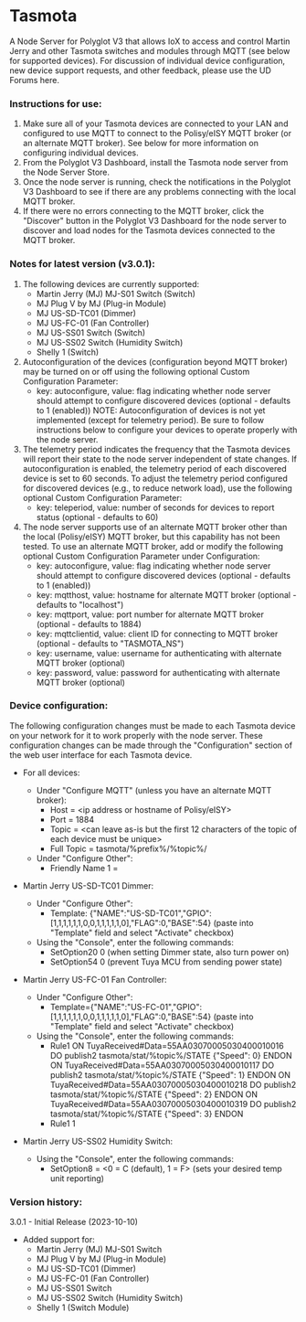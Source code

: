 # Tasmota
A Node Server for Polyglot V3 that allows IoX to access and control Martin Jerry and other Tasmota switches and modules through MQTT (see below for supported devices). For discussion of individual device configuration, new device support requests, and other feedback, please use the UD Forums here.

### Instructions for use:

1. Make sure all of your Tasmota devices are connected to your LAN and configured to use MQTT to connect to the Polisy/eISY MQTT broker (or an alternate MQTT broker). See below for more information on configuring individual devices.
2. From the Polyglot V3 Dashboard, install the Tasmota node server from the Node Server Store.
3. Once the node server is running, check the notifications in the Polyglot V3 Dashboard to see if there are any problems connecting with the local MQTT broker.
4. If there were no errors connecting to the MQTT broker, click the "Discover" button in the Polyglot V3 Dashboard for the node server to discover and load nodes for the Tasmota devices connected to the MQTT broker.

### Notes for latest version (v3.0.1):
1. The following devices are currently supported:
    * Martin Jerry (MJ) MJ-S01 Switch (Switch)
    * MJ Plug V by MJ (Plug-in  Module)
    * MJ US-SD-TC01 (Dimmer)
    * MJ US-FC-01 (Fan Controller)
    * MJ US-SS01 Switch (Switch)
    * MJ US-SS02 Switch (Humidity Switch)
    * Shelly 1 (Switch)
2. Autoconfiguration of the devices (configuration beyond MQTT broker) may be turned on or off using the following optional Custom Configuration Parameter:
    * key: autoconfigure, value: flag indicating whether node server should attempt to configure discovered devices (optional - defaults to 1 (enabled))
NOTE: Autoconfiguration of devices is not yet implemented (except for telemetry period). Be sure to follow instructions below to configure your devices to operate properly with the node server. 
3. The telemetry period indicates the frequency that the Tasmota devices will report their state to the node server independent of state changes. If autoconfiguration is enabled, the telemetry period of each discovered device is set to 60 seconds. To adjust the telemetry period configured for discovered devices (e.g., to reduce network load), use the following optional Custom Configuration Parameter:
    * key: teleperiod, value: number of seconds for devices to report status (optional - defaults to 60)
4. The node server supports use of an alternate MQTT broker other than the local (Polisy/eISY) MQTT broker, but this capability has not been tested. To use an alternate MQTT broker, add or modify the following optional Custom Configuration Parameter under Configuration: 
    * key: autoconfigure, value: flag indicating whether node server should attempt to configure discovered devices (optional - defaults to 1 (enabled))
    * key: mqtthost, value: hostname for alternate MQTT broker (optional - defaults to "localhost")
    * key: mqttport, value: port number for alternate MQTT broker (optional - defaults to 1884)
    * key: mqttclientid, value: client ID for connecting to MQTT broker (optional - defaults to "TASMOTA_NS")
    * key: username, value: username for authenticating with alternate MQTT broker (optional)
    * key: password, value: password for authenticating with alternate MQTT broker (optional)

### Device configuration:
The following configuration changes must be made to each Tasmota device on your network for it to work properly with the node server. These configuration changes can be made through the "Configuration" section of the web user interface for each Tasmota device.
- For all devices:
   * Under "Configure MQTT" (unless you have an alternate MQTT broker):
      - Host = <ip address or hostname of Polisy/eISY>
      - Port = 1884
      - Topic = <can leave as-is but the first 12 characters of the topic of each device must be unique>
      - Full Topic = tasmota/%prefix%/%topic%/
   * Under "Configure Other":
      - Friendly Name 1 = <name for device in IoX>

- Martin Jerry US-SD-TC01 Dimmer:
   * Under "Configure Other":
     - Template: {"NAME":"US-SD-TC01","GPIO":[1,1,1,1,1,1,0,0,1,1,1,1,1,0],"FLAG":0,"BASE":54}
        (paste into "Template" field and select "Activate" checkbox)
   * Using the "Console", enter the following commands:
      - SetOption20 0 (when setting Dimmer state, also turn power on)
      - SetOption54 0 (prevent Tuya MCU from sending power state)

- Martin Jerry US-FC-01 Fan Controller:
   * Under "Configure Other":
      - Template={"NAME":"US-FC-01","GPIO":[1,1,1,1,1,1,0,0,1,1,1,1,1,0],"FLAG":0,"BASE":54}
        (paste into "Template" field and select "Activate" checkbox)
   * Using the "Console", enter the following commands:
      - Rule1 ON TuyaReceived#Data=55AA03070005030400010016 DO publish2 tasmota/stat/%topic%/STATE {"Speed": 0} ENDON
            ON TuyaReceived#Data=55AA03070005030400010117 DO publish2 tasmota/stat/%topic%/STATE {"Speed": 1} ENDON
            ON TuyaReceived#Data=55AA03070005030400010218 DO publish2 tasmota/stat/%topic%/STATE {"Speed": 2} ENDON
            ON TuyaReceived#Data=55AA03070005030400010319 DO publish2 tasmota/stat/%topic%/STATE {"Speed": 3} ENDON
      - Rule1 1

- Martin Jerry US-SS02 Humidity Switch:
   * Using the "Console", enter the following commands:
      - SetOption8 = <0 = C (default), 1 = F> (sets your desired temp unit reporting)

### Version history:
3.0.1 - Initial Release (2023-10-10)
- Added support for:
    * Martin Jerry (MJ) MJ-S01 Switch
    * MJ Plug V by MJ (Plug-in  Module)
    * MJ US-SD-TC01 (Dimmer)
    * MJ US-FC-01 (Fan Controller)
    * MJ US-SS01 Switch
    * MJ US-SS02 Switch (Humidity Switch)
    * Shelly 1 (Switch Module)
